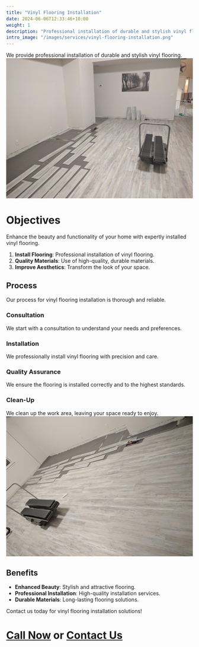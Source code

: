 ```yaml
---
title: "Vinyl Flooring Installation"
date: 2024-06-06T12:33:46+10:00
weight: 1
description: "Professional installation of durable and stylish vinyl flooring to enhance the beauty of your home."
intro_image: "/images/services/vinyl-flooring-installation.png"
---
```


We provide professional installation of durable and stylish vinyl flooring.
![Vinyl Flooring Installation](/images/services/vinyl-flooring-installation2.jpg)
# Objectives

Enhance the beauty and functionality of your home with expertly installed vinyl flooring.

1. **Install Flooring**: Professional installation of vinyl flooring.
2. **Quality Materials**: Use of high-quality, durable materials.
3. **Improve Aesthetics**: Transform the look of your space.

## Process

Our process for vinyl flooring installation is thorough and reliable.

### Consultation

We start with a consultation to understand your needs and preferences.

### Installation

We professionally install vinyl flooring with precision and care.

### Quality Assurance

We ensure the flooring is installed correctly and to the highest standards.

### Clean-Up

We clean up the work area, leaving your space ready to enjoy.
![Vinyl Flooring Installation](/images/services/vinyl-flooring-installation.png)
## Benefits

- **Enhanced Beauty**: Stylish and attractive flooring.
- **Professional Installation**: High-quality installation services.
- **Durable Materials**: Long-lasting flooring solutions.

Contact us today for vinyl flooring installation solutions!

# [Call Now](tel:561-846-0938) or [Contact Us](/contact)
